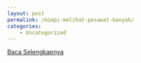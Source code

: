 ```yaml
---
layout: post
permalink: /mimpi-melihat-pesawat-banyak/
categories:
    - Uncategorized
---
```


[Baca Selengkapnya](/09)